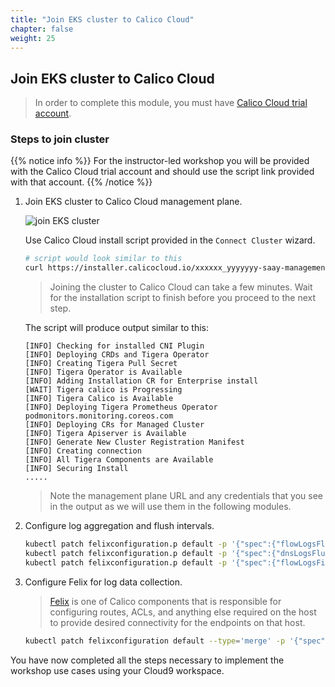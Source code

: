 ```yaml
---
title: "Join EKS cluster to Calico Cloud"
chapter: false
weight: 25
---
```


## Join EKS cluster to Calico Cloud

>In order to complete this module, you must have [Calico Cloud trial account](https://www.tigera.io/tigera-products/calico-cloud/).

### Steps to join cluster

{{% notice info %}}
For the instructor-led workshop you will be provided with the Calico Cloud trial account and should use the script link provided with that account.
{{% /notice %}}

1. Join EKS cluster to Calico Cloud management plane.

    ![join EKS cluster](../images/join-eks-cluster.png)

    Use Calico Cloud install script provided in the `Connect Cluster` wizard.

    ```bash
    # script would look similar to this
    curl https://installer.calicocloud.io/xxxxxx_yyyyyyy-saay-management_install.sh | bash
    ```

    >Joining the cluster to Calico Cloud can take a few minutes. Wait for the installation script to finish before you proceed to the next step.

    The script will produce output similar to this:

    ```text
    [INFO] Checking for installed CNI Plugin
    [INFO] Deploying CRDs and Tigera Operator
    [INFO] Creating Tigera Pull Secret
    [INFO] Tigera Operator is Available
    [INFO] Adding Installation CR for Enterprise install
    [WAIT] Tigera calico is Progressing
    [INFO] Tigera Calico is Available
    [INFO] Deploying Tigera Prometheus Operator
    podmonitors.monitoring.coreos.com
    [INFO] Deploying CRs for Managed Cluster
    [INFO] Tigera Apiserver is Available
    [INFO] Generate New Cluster Registration Manifest
    [INFO] Creating connection
    [INFO] All Tigera Components are Available
    [INFO] Securing Install
    .....
    ```

    >Note the management plane URL and any credentials that you see in the output as we will use them in the following modules.

2. Configure log aggregation and flush intervals.

    ```bash
    kubectl patch felixconfiguration.p default -p '{"spec":{"flowLogsFlushInterval":"10s"}}'
    kubectl patch felixconfiguration.p default -p '{"spec":{"dnsLogsFlushInterval":"10s"}}'
    kubectl patch felixconfiguration.p default -p '{"spec":{"flowLogsFileAggregationKindForAllowed":1}}'
    ```

3. Configure Felix for log data collection.

    >[Felix](https://docs.tigera.io/reference/architecture/overview#felix) is one of Calico components that is responsible for configuring routes, ACLs, and anything else required on the host to provide desired connectivity for the endpoints on that host.

    ```bash
    kubectl patch felixconfiguration default --type='merge' -p '{"spec":{"policySyncPathPrefix":"/var/run/nodeagent","l7LogsFileEnabled":true}}'
    ```

You have now completed all the steps necessary to implement the workshop use cases using your Cloud9 workspace.
